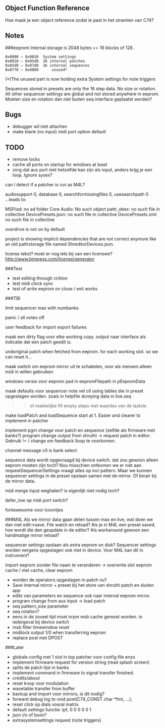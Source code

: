 Object Function Reference
------------------------
Hoe maak je een object reference zodat ie past in het stramien van C74?



Notes
-----------------------
###eeprom
Internal storage is 2048 bytes == 16 blocks of 128 .    

	0x0000 – 0x0010	 System settings   
	0x0010 – 0x05d0	 16 internal patches  
	0x05d0 – 0x07d0	 16 internal sequences  
	0x07f0 – 0x0800	 	 unused*  

(*)The unused part is now holding extra System settings for note triggers


Sequences stored in presets are only the 16 step data. No size or rotation. All other sequencer settings are global and not stored anywhere in eeprom. Moeten size en rotation dan niet buiten seq interface geplaatst worden?


Bugs
------------------
* debugger wil niet attachen
* make blank (no input) midi port option default

TODO
--------------------------
* remove locks 
* cache all ports on startup for windows at least
* zorg dat aux port niet hetzelfde kan zijn als input, anders krijg je een loop. Ignore sysex?


can I detect if a patcher is run as M4L?

audiosupport 0, database 0, searchformissingfiles 0, usesearchpath 0
...leads to:

MSP/ad: no ad folder
Core Audio: No such object
pattr_obex: no such file in collective
DevicePresets.json: no such file in collective
DevicePresets.xml: no such file in collective


overdrive is not on by default

project is showing implicit dependencies that are not correct anymore like an old pattrstorage file named ShreditorDevices.json. 


license tekst? moet er nog iets bij van een licenswe?
http://www.binpress.com/license/generator

###Test
* test editing through cirklon
* test midi clock sync
* test of write eeprom on close / exit works

###TBI

limit sequencer max with numbanks

panic / all notes off

user feedback for import export failures

maak een dirty flag voor elke working copy. output naar interface als indicatie dat een patch geedit is.

undoriginal patch when fetched from eeprom. for each working slot. so we can reset it...

maak switch om eeprom mirror uit te schakelen, voor als mensen alleen midi in willen gebruiken 

windows versie voor eeprom pad in eepromFilepath in pEepromData

maak defaults voor sequencer note vel ctl using tables die in preset opgeslagen worden. zoals in helpfile dumping data in live.seq
>> of makkelijke fill empty steps met waardes van de laatste

make loadPatch and loadSequence start at 1. Easier and clearer to implement in patcher

implement pgm change voor patch en sequence (zelfde als firmware met banks?)
program change output from shruthi -> request patch in editor. Gebruik != / change om feedback lloop te voorkomen.

channel message c0 is bank select

sequence data wordt opgevraagd bij device switch. dat zou gewoon alleen eeprom moeten zijn toch? Nou misschien ontkomen we er niet aan. requestSequencerSettings vraagt alles op incl pattern. Maar we kunnen sequencer settings in de preset opslaan samen met de mirror. Of binair bij de mirror data.

midi merge input weghalen? is eigenlijk niet nodig toch?

defer_low op midi port switch?

fontawesome voor icoontjes

###M4L
Als we mirror data gaan delen tussen max en live, wat doen we dan met edit->save. File watch en reload? Als je in M4L een preset saved, hoe wordt die dan geupdate in de editor? Als workaround gewoon een handmatige mirror reload?

sequencer settings opslaan als extra eeprom on disk? Sequencer settings worden nergens opgeslagen ook niet in device. Voor M4L kan dit in instrument?

import eeprom zonder file naam te veranderen -> overwrite slot eeprom
cache / niet cache, clear eeprom 

* worden de operators opgeslagen in patch nu?
* Save internal mirror + preset bij het store van shruthi patch en sluiten app
* edits van parameters en sequence ook naar internal eeprom mirror. 
* program change from aux input  -> load patch
* seq pattern_size parameter
* seq rotation?
* eens in de zoveel tijd moet nrpm msb cache gereset worden. in iedergeval bij device switch
* msb filter timewindow reset
* midilock output 1/0 when transferring eeprom
* replace post met DPOST

###Later
* globale config met 1 slot in top patcher voor config file enzo
* implement firmware request for version string (read splash screen)
* splits de patch lijst in banks
* implement command in firmware to signal transfer finished.
* credits/about
* reset knop voor modulation
* wavetable transfer from buffer
* backup and import voor mirrors, is dit nodig?
* forward debug log to void post(C74_CONST char *fmt, ...);
* reset click op dials vooral matrix 
* default settings functie: lpf, 0 0 0 0 0 1
* json i/o of bson?
* extrasystemsettings request (note triggers)